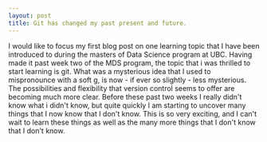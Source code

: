 ```yaml
---
layout: post
title: Git has changed my past present and future.
---
```


I would like to focus my first blog post on one learning topic that I have been introduced to during the masters of Data Science program at UBC. Having made it past week two of the MDS program, the topic that i was thrilled to start learning is git. What was a mysterious idea that I used to mispronounce with a soft g, is now - if ever so slightly - less mysterious. The possibilities and flexibility that version control seems to offer are becoming much more clear. Before these past two weeks I really didn't know what i didn't know, but quite quickly I am starting to uncover many things that I now know that I don't know. This is so very exciting, and I can't wait to learn these things as well as the many more things that I don't know that I don't know.
